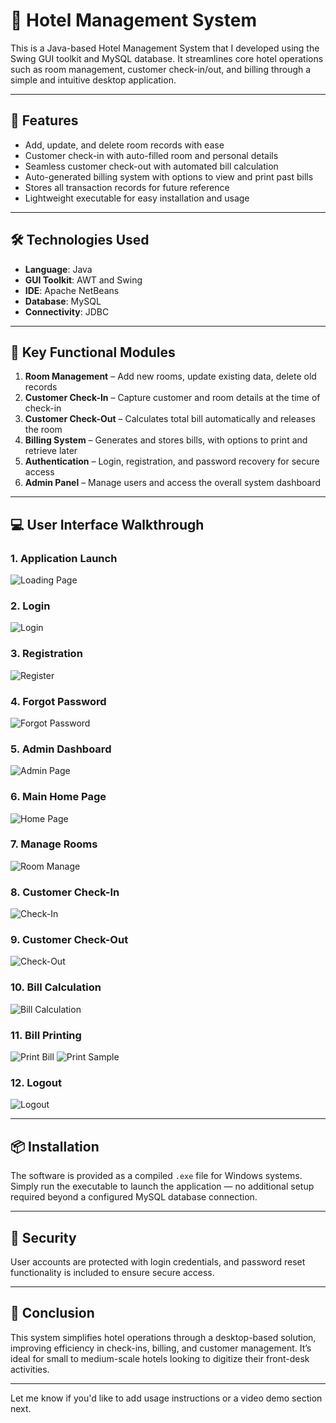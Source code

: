 # 🏨 Hotel Management System

This is a Java-based Hotel Management System that I developed using the Swing GUI toolkit and MySQL database. It streamlines core hotel operations such as room management, customer check-in/out, and billing through a simple and intuitive desktop application.

---

## 🚀 Features

- Add, update, and delete room records with ease
- Customer check-in with auto-filled room and personal details
- Seamless customer check-out with automated bill calculation
- Auto-generated billing system with options to view and print past bills
- Stores all transaction records for future reference
- Lightweight executable for easy installation and usage

---

## 🛠️ Technologies Used

- **Language**: Java  
- **GUI Toolkit**: AWT and Swing  
- **IDE**: Apache NetBeans  
- **Database**: MySQL  
- **Connectivity**: JDBC  

---

## 📁 Key Functional Modules

1. **Room Management** – Add new rooms, update existing data, delete old records
2. **Customer Check-In** – Capture customer and room details at the time of check-in
3. **Customer Check-Out** – Calculates total bill automatically and releases the room
4. **Billing System** – Generates and stores bills, with options to print and retrieve later
5. **Authentication** – Login, registration, and password recovery for secure access
6. **Admin Panel** – Manage users and access the overall system dashboard

---

## 💻 User Interface Walkthrough

### 1. Application Launch
![Loading Page](https://user-images.githubusercontent.com/84500245/182027683-206a942b-4806-44c4-acae-9680d33a4c6f.jpg)

### 2. Login
![Login](https://user-images.githubusercontent.com/84500245/182027846-295b969f-c03d-4734-b4d0-183ef93bc18c.jpg)

### 3. Registration
![Register](https://user-images.githubusercontent.com/84500245/182027865-2019f37c-8fe1-447e-8588-1be497bfa40c.jpg)

### 4. Forgot Password
![Forgot Password](https://user-images.githubusercontent.com/84500245/182027877-d9a9cae5-00f4-48a2-9371-6b9aeaeab1cf.jpg)

### 5. Admin Dashboard
![Admin Page](https://user-images.githubusercontent.com/84500245/182027881-fc9c487f-6796-412f-9b2e-86ad38ef034a.jpg)

### 6. Main Home Page
![Home Page](https://user-images.githubusercontent.com/84500245/182027885-7abd428c-5fe0-4b29-bb61-9ceacf5885c9.jpg)

### 7. Manage Rooms
![Room Manage](https://user-images.githubusercontent.com/84500245/182027900-e51e581e-8123-47c0-98b4-ba3d75c32fa7.jpg)

### 8. Customer Check-In
![Check-In](https://user-images.githubusercontent.com/84500245/182027907-f1664da5-7e8d-45a5-9d06-414a0822d611.jpg)

### 9. Customer Check-Out
![Check-Out](https://user-images.githubusercontent.com/84500245/182027915-8ea8e303-5292-4605-9411-dadf137cbf20.jpg)

### 10. Bill Calculation
![Bill Calculation](https://user-images.githubusercontent.com/84500245/182027918-0c6d1d68-4aac-47cf-bd0f-ab04a4e83ef3.jpg)

### 11. Bill Printing
![Print Bill](https://user-images.githubusercontent.com/84500245/182027924-561d42ac-83c5-4789-ac04-9da9ababe643.jpg)
![Print Sample](https://user-images.githubusercontent.com/84500245/182027952-b07525c4-a34c-4d87-baa2-3cfb29132014.jpg)

### 12. Logout
![Logout](https://user-images.githubusercontent.com/84500245/182027928-d1b32712-853d-45e9-ab94-82640fc56736.jpg)

---

## 📦 Installation

The software is provided as a compiled `.exe` file for Windows systems. Simply run the executable to launch the application — no additional setup required beyond a configured MySQL database connection.

---

## 🔐 Security

User accounts are protected with login credentials, and password reset functionality is included to ensure secure access.

---

## 📌 Conclusion

This system simplifies hotel operations through a desktop-based solution, improving efficiency in check-ins, billing, and customer management. It’s ideal for small to medium-scale hotels looking to digitize their front-desk activities.

---

Let me know if you'd like to add usage instructions or a video demo section next.
